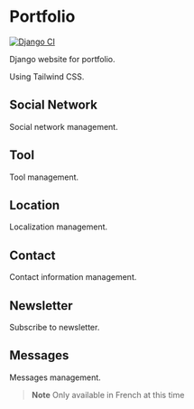 # Portfolio
[![Django CI](https://github.com/Bubuclem/portfolio/actions/workflows/django.yml/badge.svg)](https://github.com/Bubuclem/portfolio/actions/workflows/django.yml)

Django website for portfolio.

Using Tailwind CSS.

## Social Network
Social network management.

## Tool
Tool management.

## Location
Localization management.

## Contact
Contact information management.

## Newsletter
Subscribe to newsletter.

## Messages
Messages management.

> **Note**
> Only available in French at this time